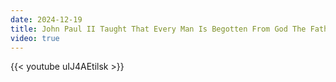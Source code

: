 ```yaml
---
date: 2024-12-19
title: John Paul II Taught That Every Man Is Begotten From God The Father
video: true
---
```



{{< youtube uIJ4AEtilsk >}}
